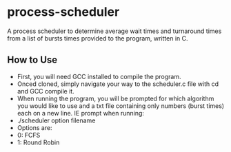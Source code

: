 # process-scheduler
A process scheduler to determine average wait times and turnaround times from a list of bursts times provided to the program, written in C.

## How to Use
- First, you will need GCC installed to compile the program.
- Onced cloned, simply navigate your way to the scheduler.c file with cd and GCC compile it.
- When running the program, you will be prompted for which algorithm you would like to use and a txt file containing only numbers (burst times) each on a new line. IE prompt when running:
- ./scheduler option filename
 - Options are:
  -	0: FCFS
  -	1: Round Robin
